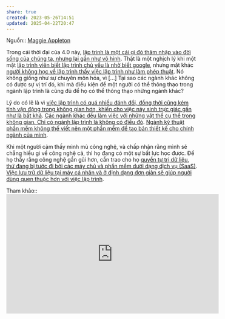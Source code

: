 ```yaml
---
share: true
created: 2023-05-26T14:51
updated: 2025-04-22T20:47
---
```

Nguồn:: [Maggie Appleton](../../%CE%9E%20Ngu%E1%BB%93n/M%C3%B4i%20tr%C6%B0%E1%BB%9Dng%20ngh%C4%A9,%20nh%E1%BA%ADn%20th%E1%BB%A9c%20t%C4%83ng%20c%C6%B0%E1%BB%9Dng/Maggie%20Appleton.md)

Trong cái thời đại của 4.0 này, [lập trình là một cái gì đó thâm nhập vào đời sống của chúng ta, nhưng lại gần như vô hình](./L%E1%BA%ADp%20tr%C3%ACnh%20l%C3%A0%20m%E1%BB%99t%20c%C3%A1i%20g%C3%AC%20%C4%91%C3%B3%20th%C3%A2m%20nh%E1%BA%ADp%20v%C3%A0o%20%C4%91%E1%BB%9Di%20s%E1%BB%91ng%20c%E1%BB%A7a%20ch%C3%BAng%20ta,%20nh%C6%B0ng%20l%E1%BA%A1i%20g%E1%BA%A7n%20nh%C6%B0%20v%C3%B4%20h%C3%ACnh.md). Thật là một nghịch lý khi một mặt [lập trình viên biết lập trình chủ yếu là nhờ biết google](./L%E1%BA%ADp%20tr%C3%ACnh%20vi%C3%AAn%20bi%E1%BA%BFt%20l%E1%BA%ADp%20tr%C3%ACnh%20ch%E1%BB%A7%20y%E1%BA%BFu%20l%C3%A0%20nh%E1%BB%9D%20bi%E1%BA%BFt%20google.md), nhưng mặt khác [người không học về lập trình thấy việc lập trình như làm phép thuật](Ng%C6%B0%E1%BB%9Di%20kh%C3%B4ng%20h%E1%BB%8Dc%20v%E1%BB%81%20l%E1%BA%ADp%20tr%C3%ACnh%20th%E1%BA%A5y%20vi%E1%BB%87c%20l%E1%BA%ADp%20tr%C3%ACnh%20nh%C6%B0%20l%C3%A0m%20ph%C3%A9p%20thu%E1%BA%ADt.md). Nó không giống như sự chuyên môn hóa, vì [...]
Tại sao các ngành khác không có được sự vị trí đó, khi mà điều kiện để một người có thể thông thạo trong ngành lập trình là cũng đủ để họ có thể thông thạo những ngành khác? 

Lý do có lẽ là vì [việc lập trình có quá nhiều đánh đổi, đồng thời cũng kém tính vận động trong không gian hơn, khiến cho việc nảy sinh trực giác gần như là bất khả](../K%E1%BB%B9%20thu%E1%BA%ADt%20ph%E1%BA%A7n%20m%E1%BB%81m/Nh%E1%BB%A9c%20%C4%91%E1%BA%A7u/H%E1%BB%8Dc%20l%E1%BA%ADp%20tr%C3%ACnh%20nh%E1%BB%A9c%20%C4%91%E1%BA%A7u%20h%C6%A1n%20h%E1%BB%8Dc%20c%C3%A1c%20ng%C3%A0nh%20kh%C3%A1c%20v%C3%AC%20n%C3%B3%20c%C3%B3%20qu%C3%A1%20nhi%E1%BB%81u%20%C4%91%C3%A1nh%20%C4%91%E1%BB%95i,%20%C4%91%E1%BB%93ng%20th%E1%BB%9Di%20c%C5%A9ng%20k%C3%A9m%20t%C3%ADnh%20v%E1%BA%ADn%20%C4%91%E1%BB%99ng%20trong%20kh%C3%B4ng%20gian%20h%C6%A1n,%20n%C3%AAn%20ta%20%C3%ADt%20c%C3%B3%20kh%E1%BA%A3%20n%C4%83ng%20n%E1%BA%A3y%20sinh%20tr%E1%BB%B1c%20gi%C3%A1c%20h%C6%A1n.md). [Các ngành khác đều làm việc với những vật thể cụ thể trong không gian. Chỉ có ngành lập trình là không có điều đó](../%E1%BA%A8n%20d%E1%BB%A5%20v%C3%A0%20mental%20model/C%C3%A1c%20ng%C3%A0nh%20kh%C3%A1c%20%C4%91%E1%BB%81u%20l%C3%A0m%20vi%E1%BB%87c%20v%E1%BB%9Bi%20nh%E1%BB%AFng%20v%E1%BA%ADt%20th%E1%BB%83%20c%E1%BB%A5%20th%E1%BB%83%20trong%20kh%C3%B4ng%20gian.%20Ch%E1%BB%89%20c%C3%B3%20ng%C3%A0nh%20l%E1%BA%ADp%20tr%C3%ACnh%20l%C3%A0%20kh%C3%B4ng%20c%C3%B3%20%C4%91i%E1%BB%81u%20%C4%91%C3%B3.md). [Ngành kỹ thuật phần mềm không thể viết nên một phần mềm để tạo bản thiết kế cho chính ngành của mình](../K%E1%BB%B9%20thu%E1%BA%ADt%20ph%E1%BA%A7n%20m%E1%BB%81m/Nh%E1%BB%A9c%20%C4%91%E1%BA%A7u/Ng%C3%A0nh%20k%E1%BB%B9%20thu%E1%BA%ADt%20ph%E1%BA%A7n%20m%E1%BB%81m%20kh%C3%B4ng%20th%E1%BB%83%20vi%E1%BA%BFt%20n%C3%AAn%20m%E1%BB%99t%20ph%E1%BA%A7n%20m%E1%BB%81m%20%C4%91%E1%BB%83%20t%E1%BA%A1o%20b%E1%BA%A3n%20thi%E1%BA%BFt%20k%E1%BA%BF%20cho%20ch%C3%ADnh%20ng%C3%A0nh%20c%E1%BB%A7a%20m%C3%ACnh.md). 

Khi một người cảm thấy mình mù công nghệ, và chấp nhận rằng mình sẽ chẳng hiểu gì về công nghệ cả, thì họ đang có một sự bất lực học được. Để họ thấy rằng công nghệ gần gũi hơn, cần trao cho họ [quyền tự trị dữ liệu](../T%E1%BB%B1%20tr%E1%BB%8B%20d%E1%BB%AF%20li%E1%BB%87u.%20M%C3%A3%20ngu%E1%BB%93n%20m%E1%BB%9F,%20ph%E1%BA%A7n%20m%E1%BB%81m%20t%E1%BB%B1%20do/T%E1%BB%B1%20tr%E1%BB%8B%20d%E1%BB%AF%20li%E1%BB%87u/B%E1%BA%A1n%20c%C3%B3%20quy%E1%BB%81n%20ch%E1%BB%89nh%20s%E1%BB%ADa%20d%E1%BB%AF%20li%E1%BB%87u%20c%E1%BB%A7a%20m%C3%ACnh%20d%C6%B0%E1%BB%9Bi%20b%E1%BA%A5t%20k%E1%BB%B3%20h%C3%ACnh%20th%E1%BB%A9c%20n%C3%A0o.md), [thứ đang bị tước đi bởi các máy chủ và phần mềm dưới dạng dịch vụ (SaaS)](../T%E1%BB%B1%20tr%E1%BB%8B%20d%E1%BB%AF%20li%E1%BB%87u.%20M%C3%A3%20ngu%E1%BB%93n%20m%E1%BB%9F,%20ph%E1%BA%A7n%20m%E1%BB%81m%20t%E1%BB%B1%20do/T%E1%BB%B1%20tr%E1%BB%8B%20d%E1%BB%AF%20li%E1%BB%87u/Vi%E1%BB%87c%20trung%20t%C3%A2m%20ho%C3%A1%20vi%E1%BB%87c%20l%C6%B0u%20tr%E1%BB%AF%20d%E1%BB%AF%20li%E1%BB%87u%20tr%C3%AAn%20m%C3%A1y%20ch%E1%BB%A7%20s%E1%BA%BD%20l%E1%BA%A5y%20%C4%91i%20autonomy%20v%C3%A0%20agency%20c%E1%BB%A7a%20ng%C6%B0%E1%BB%9Di%20d%C3%B9ng%20cu%E1%BB%91i.md). [Việc lưu trữ dữ liệu tại máy cá nhân và ở định dạng đơn giản sẽ giúp người dùng quen thuộc hơn với việc lập trình](../Vi%E1%BB%87c%20l%C6%B0u%20tr%E1%BB%AF%20d%E1%BB%AF%20li%E1%BB%87u%20t%E1%BA%A1i%20m%C3%A1y%20c%C3%A1%20nh%C3%A2n%20v%C3%A0%20%E1%BB%9F%20%C4%91%E1%BB%8Bnh%20d%E1%BA%A1ng%20%C4%91%C6%A1n%20gi%E1%BA%A3n%20s%E1%BA%BD%20gi%C3%BAp%20ng%C6%B0%E1%BB%9Di%20d%C3%B9ng%20quen%20thu%E1%BB%99c%20h%C6%A1n%20v%E1%BB%9Bi%20vi%E1%BB%87c%20l%E1%BA%ADp%20tr%C3%ACnh.md).

Tham khảo:: <iframe width="560" height="315" src="https://www.youtube.com/embed/8snrXgzM1bM?si=IfITe0QgZGTElKwY&t=1412" title="YouTube video player" frameborder="0" allow="accelerometer; autoplay; clipboard-write; encrypted-media; gyroscope; picture-in-picture; web-share" referrerpolicy="strict-origin-when-cross-origin" allowfullscreen></iframe>